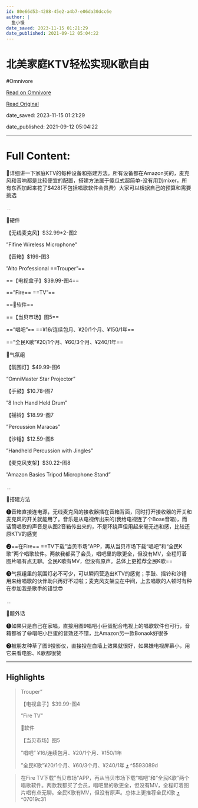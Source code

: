 ```yaml
---
id: 80e66d53-4288-45e2-a4b7-e06da30dcc6e
author: |
  鱼小慢
date_saved: 2023-11-15 01:21:29
date_published: 2021-09-12 05:04:22
---
```


# 北美家庭KTV轻松实现K歌自由
#Omnivore

[Read on Omnivore](https://omnivore.app/me/https-m-dealmoon-com-post-1466330-s-iphone-copylink-share-x-from-18bd1a43f61)

[Read Original](https://m.dealmoon.com/post/1466330?s=iphone_copylink_share&x_from_site=us)

date_saved: 2023-11-15 01:21:29

date_published: 2021-09-12 05:04:22

--- 

# Full Content: 

🎤详细讲一下家庭KTV的每种设备和搭建方法。所有设备都在Amazon买的，麦克风和音响都是比较便宜的配置，搭建方法属于傻瓜式超简单-没有用到mixer，所有东西加起来花了$428(不包括唱歌软件会员费）大家可以根据自己的预算和需要挑选

﹎

🎤硬件

【无线麦克风】$32.99\*2-图2

”Fifine Wireless Microphone”

【音箱】$199-图3

”Alto Professional ==Trouper”==

==【电视盒子】$39.99-图4==

==”Fire== ==TV”==

==🎤软件==

==【当贝市场】图5==

==”唱吧”== ==¥16/连续包月、¥20/1个月、¥150/1年==

==”全民K歌”¥20/1个月、¥60/3个月、¥240/1年==

🎤气氛组

【氛围灯】$49.99-图6

“OmniMaster Star Projector”

【手鼓】$10.78-图7

”8 Inch Hand Held Drum”

【摇铃】$18.99-图7

”Percussion Maracas”

【沙锤】$12.59-图8

”Handheld Percussion with Jingles”

【麦克风支架】$30.22-图8

”Amazon Basics Tripod Microphone Stand”

﹎

🎤搭建方法

❶音箱直接连电源，无线麦克风的接收器插在音箱背面，同时打开接收器的开关和麦克风的开关就能用了。音乐是从电视传出来的(我给电视连了个Bose音箱)，而话筒唱歌的声音是从图2音箱传出来的，不是环绕声但用起来毫无违和感，比较还原KTV的感觉

❷==在Fire== ==TV下载”当贝市场”APP，再从当贝市场下载“唱吧”和“全民K歌”两个唱歌软件。两款我都买了会员，唱吧里的歌更全，但没有MV，全程盯着图片唱有点无聊。全民K歌有MV，但没有原声。总体上更推荐全民K歌==

❸气氛组里的氛围灯必不可少，可以瞬间营造出KTV的感觉；手鼓、摇铃和沙锤用来给唱歌的伙伴助兴再好不过啦；麦克风支架立在中间，上去唱歌的人顿时有种在参加我是歌手的错觉😎

﹎

🎤题外话

❶如果只是自己在家唱，直接用图9唱吧小巨蛋配合电视上的唱歌软件也可行，音箱都省了😆唱吧小巨蛋的音效还不错，比Amazon另一款Bonaok好很多

❷被朋友种草了图9投影仪，直接投在白墙上效果就很好，如果嫌电视屏幕小，用它来看电影、K歌都很赞

---

## Highlights

> Trouper”
> 
> 【电视盒子】$39.99-图4
> 
> ”Fire TV”
> 
> 🎤软件
> 
> 【当贝市场】图5
> 
> ”唱吧” ¥16/连续包月、¥20/1个月、¥150/1年
> 
> ”全民K歌”¥20/1个月、¥60/3个月、¥240/1年 [⤴️](https://omnivore.app/me/https-m-dealmoon-com-post-1466330-s-iphone-copylink-share-x-from-18bd1a43f61#5593089d-545a-4312-ad3f-ed9c8cf6d7cd)  ^5593089d

> 在Fire TV下载”当贝市场”APP，再从当贝市场下载“唱吧”和“全民K歌”两个唱歌软件。两款我都买了会员，唱吧里的歌更全，但没有MV，全程盯着图片唱有点无聊。全民K歌有MV，但没有原声。总体上更推荐全民K歌 [⤴️](https://omnivore.app/me/https-m-dealmoon-com-post-1466330-s-iphone-copylink-share-x-from-18bd1a43f61#07019c31-4465-4105-ab6e-63fd9a903468)  ^07019c31

